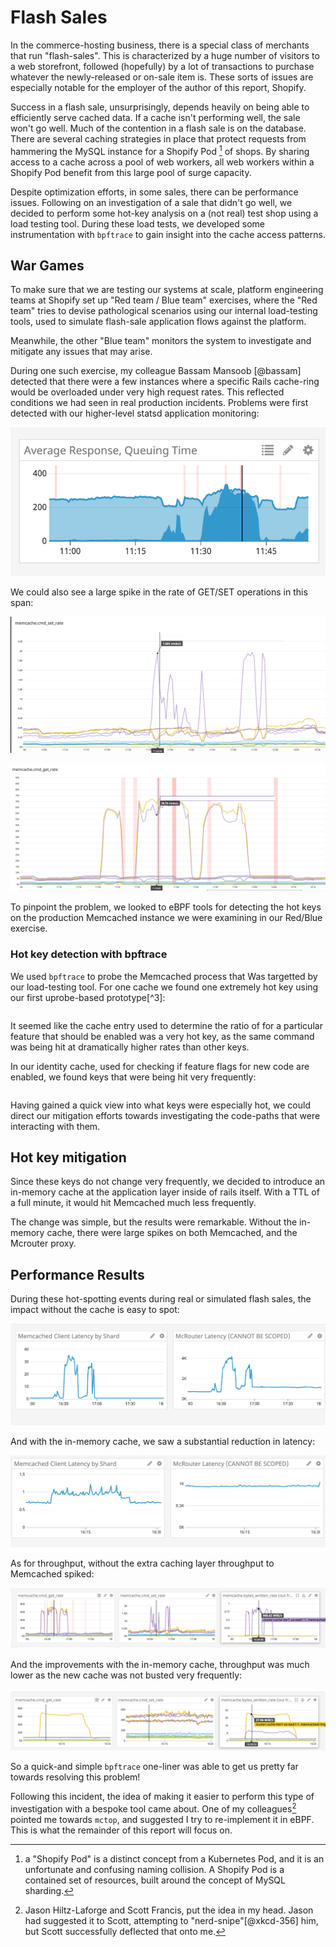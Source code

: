 # Flash Sales

In the commerce-hosting business, there is a special class of merchants that
run "flash-sales". This is characterized by a huge number of visitors to a web
storefront, followed (hopefully) by a lot of transactions to purchase whatever
the newly-released or on-sale item is. These sorts of issues are especially
notable for the employer of the author of this report, Shopify.

Success in a flash sale, unsurprisingly, depends heavily on being able to
efficiently serve cached data. If a cache isn't performing well, the sale won't
go well. Much of the contention in a flash sale is on the database. There are
several caching strategies in place that protect requests from hammering the
MySQL instance for a Shopify Pod [^10] of shops. By sharing access to a cache
across a pool of web workers, all web workers within a Shopify Pod benefit from
this large pool of surge capacity.

Despite optimization efforts, in some sales, there can be performance issues.
Following on an investigation of a sale that didn't go well, we decided to
perform some hot-key analysis on a (not real) test shop using a load testing
tool. During these load tests, we developed some instrumentation with
`bpftrace` to gain insight into the cache access patterns.

## War Games

To make sure that we are testing our systems at scale, platform engineering
teams at Shopify set up "Red team / Blue team" exercises, where the "Red team"
tries to devise pathological scenarios using our internal load-testing tools,
used to simulate flash-sale application flows against the platform.

Meanwhile, the other "Blue team" monitors the system to investigate and
mitigate any issues that may arise.

During one such exercise, my colleague Bassam Mansoob [@bassam] detected
that there were a few instances where a specific Rails cache-ring would be
overloaded under very high request rates. This reflected conditions we had seen
in real production incidents. Problems were first detected with our
higher-level statsd application monitoring:

![](img/request-queueing.png)

We could also see a large spike in the rate of GET/SET operations in this span:

![](img/set-rate.png)

![](img/get-rate.png)

To pinpoint the problem, we looked to eBPF tools for detecting the hot keys on
the production Memcached instance we were examining in our Red/Blue exercise.

### Hot key detection with bpftrace

We used `bpftrace` to probe the Memcached process that Was targetted by our
load-testing tool. For one cache we found one extremely hot key using our first
uprobe-based prototype[^3]:


```{.awk include=src/bpftrace-rails-keys.txt}
```

It seemed like the cache entry used to determine the ratio of for a particular
feature that should be enabled was a very hot key, as the same command was
being hit at dramatically higher rates than other keys.

In our identity cache, used for checking if feature flags for new code are
enabled, we found keys that were being hit very frequently:

```{.awk include=src/bpftrace-feature-keys.txt}
```

Having gained a quick view into what keys were especially hot, we could
direct our mitigation efforts towards investigating the code-paths that
were interacting with them.

## Hot key mitigation

Since these keys do not change very frequently, we decided to introduce
an in-memory cache at the application layer inside of rails itself. With
a TTL of a full minute, it would hit Memcached much less frequently.

The change was simple, but the results were remarkable. Without the
in-memory cache, there were large spikes on both Memcached, and the Mcrouter
proxy.

## Performance Results

During these hot-spotting events during real or simulated flash sales,
the impact without the cache is easy to spot:

![](img/without-cache.png)

And with the in-memory cache, we saw a substantial reduction in latency:

![](img/with-cache.png)

As for throughput, without the extra caching layer throughput to Memcached
spiked:

![](img/without-cache-throughput.png)

And the improvements with the in-memory cache, throughput was much lower as
the new cache was not busted very frequently:

![](img/with-cache-throughput.png)

So a quick-and simple `bpftrace` one-liner was able to get us pretty far
towards resolving this problem!

Following this incident, the idea of making it easier to perform this type of 
investigation with a bespoke tool came about. One of my colleagues[^4] pointed
me towards `mctop`, and suggested I try to re-implement it in eBPF. This is
what the remainder of this report will focus on.

[^4]: Jason Hiltz-Laforge and Scott Francis, put the idea in my head. Jason had
      suggested it to Scott, attempting to "nerd-snipe"[@xkcd-356] him, but Scott
      successfully deflected that onto me.
[^10]:  a "Shopify Pod" is a distinct concept from a Kubernetes Pod, and it is
      an unfortunate and confusing naming collision. A Shopify Pod is a 
      contained set of resources, built around the concept of MySQL sharding.
